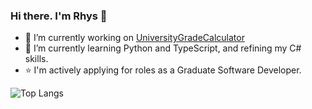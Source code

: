 ### Hi there. I'm Rhys 👋


- 🔭 I’m currently working on [UniversityGradeCalculator](https://github.com/TheRealDougie1/UniversityGradeCalculator)
- 🌱 I’m currently learning Python and TypeScript, and refining my C# skills.
- ⭐ I'm actively applying for roles as a Graduate Software Developer.

<!-- Credit to https://github.com/anuraghazra/github-readme-stats for providing this: -->
![Top Langs](https://github-readme-stats.vercel.app/api/top-langs/?username=TheRealDougie1&layout=compact&theme=material-palenight)
